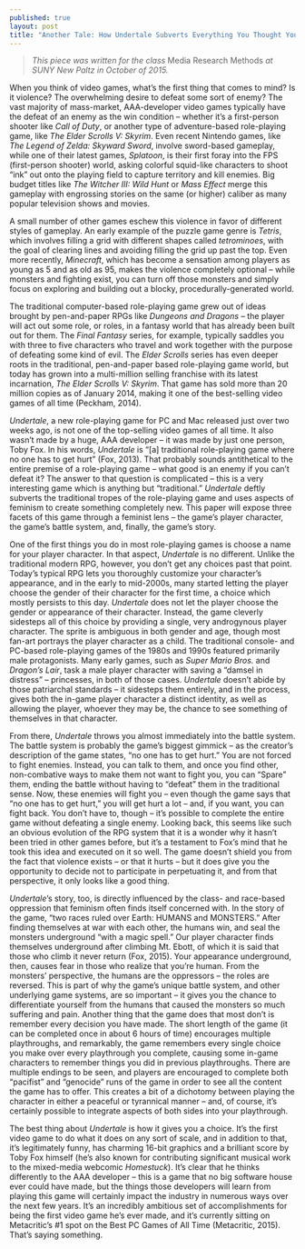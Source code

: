 ```yaml
---
published: true
layout: post
title: "Another Tale: How Undertale Subverts Everything You Thought You Knew About Video Games"
---
```


> _This piece was written for the class_ Media Research Methods _at SUNY New Paltz in October of 2015._

When you think of video games, what’s the first thing that comes to mind? Is it violence? The overwhelming desire to defeat some sort of enemy? The vast majority of mass-market, AAA-developer video games typically have the defeat of an enemy as the win condition – whether it’s a first-person shooter like _Call of Duty_, or another type of adventure-based role-playing game, like _The Elder Scrolls V: Skyrim_. Even recent Nintendo games, like _The Legend of Zelda: Skyward Sword_, involve sword-based gameplay, while one of their latest games, _Splatoon_, is their first foray into the FPS (first-person shooter) world, asking colorful squid-like characters to shoot “ink” out onto the playing field to capture territory and kill enemies. Big budget titles like _The Witcher III: Wild Hunt_ or _Mass Effect_ merge this gameplay with engrossing stories on the same (or higher) caliber as many popular television shows and movies.

A small number of other games eschew this violence in favor of different styles of gameplay. An early example of the puzzle game genre is _Tetris_, which involves filling a grid with different shapes called _tetrominoes_, with the goal of clearing lines and avoiding filling the grid up past the top. Even more recently, _Minecraft_, which has become a sensation among players as young as 5 and as old as 95, makes the violence completely optional – while monsters and fighting exist, you can turn off those monsters and simply focus on exploring and building out a blocky, procedurally-generated world.

The traditional computer-based role-playing game grew out of ideas brought by pen-and-paper RPGs like _Dungeons and Dragons_ – the player will act out some role, or roles, in a fantasy world that has already been built out for them. The _Final Fantasy_ series, for example, typically saddles you with three to five characters who travel and work together with the purpose of defeating some kind of evil. The _Elder Scrolls_ series has even deeper roots in the traditional, pen-and-paper based role-playing game world, but today has grown into a multi-million selling franchise with its latest incarnation, _The Elder Scrolls V: Skyrim_. That game has sold more than 20 million copies as of January 2014, making it one of the best-selling video games of all time (Peckham, 2014).

_Undertale_, a new role-playing game for PC and Mac released just over two weeks ago, is not one of the top-selling video games of all time. It also wasn’t made by a huge, AAA developer – it was made by just one person, Toby Fox. In his words, _Undertale_ is “[a] traditional role-playing game where no one has to get hurt” (Fox, 2013). That probably sounds antithetical to the entire premise of a role-playing game – what good is an enemy if you can’t defeat it? The answer to that question is complicated – this is a very interesting game which is anything but “traditional.” _Undertale_ deftly subverts the traditional tropes of the role-playing game and uses aspects of feminism to create something completely new.  This paper will expose three facets of this game through a feminist lens – the game’s player character, the game’s battle system, and, finally, the game’s story.

One of the first things you do in most role-playing games is choose a name for your player character. In that aspect, _Undertale_ is no different. Unlike the traditional modern RPG, however, you don’t get any choices past that point. Today’s typical RPG lets you thoroughly customize your character’s appearance, and in the early to mid-2000s, many started letting the player choose the gender of their character for the first time, a choice which mostly persists to this day. _Undertale_ does not let the player choose the gender or appearance of their character. Instead, the game cleverly sidesteps all of this choice by providing a single, very androgynous player character. The sprite is ambiguous in both gender and age, though most fan-art portrays the player character as a child. The traditional console- and PC-based role-playing games of the 1980s and 1990s featured primarily male protagonists. Many early games, such as _Super Mario Bros._ and _Dragon’s Lair_, task a male player character with saving a “damsel in distress” – princesses, in both of those cases. _Undertale_ doesn’t abide by those patriarchal standards – it sidesteps them entirely, and in the process, gives both the in-game player character a distinct identity, as well as allowing the player, whoever they may be, the chance to see something of themselves in that character.

From there, _Undertale_ throws you almost immediately into the battle system. The battle system is probably the game’s biggest gimmick – as the creator’s description of the game states, “no one has to get hurt.” You are not forced to fight enemies. Instead, you can talk to them, and once you find other, non-combative ways to make them not want to fight you, you can “Spare” them, ending the battle without having to “defeat” them in the traditional sense. Now, these enemies will fight you – even though the game says that “no one has to get hurt,” you will get hurt a lot – and, if you want, you can fight back. You don’t have to, though – it’s possible to complete the entire game without defeating a single enemy. Looking back, this seems like such an obvious evolution of the RPG system that it is a wonder why it hasn’t been tried in other games before, but it’s a testament to Fox’s mind that he took this idea and executed on it so well. The game doesn’t shield you from the fact that violence exists – or that it hurts – but it does give you the opportunity to decide not to participate in perpetuating it, and from that perspective, it only looks like a good thing.

_Undertale_’s story, too, is directly influenced by the class- and race-based oppression that feminism often finds itself concerned with. In the story of the game, “two races ruled over Earth: HUMANS and MONSTERS.” After finding themselves at war with each other, the humans win, and seal the monsters underground “with a magic spell.” Our player character finds themselves underground after climbing Mt. Ebott, of which it is said that those who climb it never return (Fox, 2015). Your appearance underground, then, causes fear in those who realize that you’re human. From the monsters’ perspective, the humans are the oppressors – the roles are reversed. This is part of why the game’s unique battle system, and other underlying game systems, are so important – it gives you the chance to differentiate yourself from the humans that caused the monsters so much suffering and pain. Another thing that the game does that most don’t is remember every decision you have made. The short length of the game (it can be completed once in about 6 hours of time) encourages multiple playthroughs, and remarkably, the game remembers every single choice you make over every playthrough you complete, causing some in-game characters to remember things you did in previous playthroughs. There are multiple endings to be seen, and players are encouraged to complete both “pacifist” and “genocide” runs of the game in order to see all the content the game has to offer. This creates a bit of a dichotomy between playing the character in either a peaceful or tyrannical manner – and, of course, it’s certainly possible to integrate aspects of both sides into your playthrough.

The best thing about _Undertale_ is how it gives you a choice. It’s the first video game to do what it does on any sort of scale, and in addition to that, it’s legitimately funny, has charming 16-bit graphics and a brilliant score by Toby Fox himself (he’s also known for contributing significant musical work to the mixed-media webcomic _Homestuck_). It’s clear that he thinks differently to the AAA developer – this is a game that no big software house ever could have made, but the things those developers will learn from playing this game will certainly impact the industry in numerous ways over the next few years. It’s an incredibly ambitious set of accomplishments for being the first video game he’s ever made, and it’s currently sitting on Metacritic’s #1 spot on the Best PC Games of All Time (Metacritic, 2015). That’s saying something.
